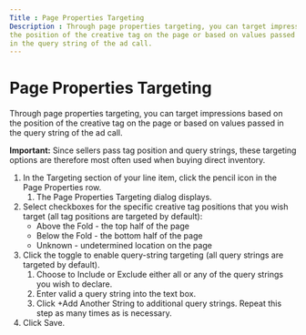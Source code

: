 ```yaml
---
Title : Page Properties Targeting
Description : Through page properties targeting, you can target impressions based on
the position of the creative tag on the page or based on values passed
in the query string of the ad call.
---
```



# Page Properties Targeting



Through page properties targeting, you can target impressions based on
the position of the creative tag on the page or based on values passed
in the query string of the ad call.



<b>Important:</b> Since sellers pass tag
position and query strings, these targeting options are therefore most
often used when buying direct inventory.



1.  In the Targeting section of your
    line item, click the pencil icon in the
    Page Properties row.
    1.  The Page Properties Targeting
        dialog displays.
2.  Select checkboxes for the specific creative tag positions that you
    wish target (all tag positions are targeted by default):
    - Above the Fold - the top half of
      the page
    - Below the Fold - the bottom half
      of the page
    - Unknown - undetermined location
      on the page
3.  Click the toggle to enable query-string targeting (all query strings
    are targeted by default).
    1.  Choose to Include or
        Exclude either
        all or
        any of the query strings you
        wish to declare.
    2.  Enter valid a query string into the text box.
    3.  Click +Add Another String to
        additional query strings. Repeat this step as many times as is
        necessary.
4.  Click Save.




